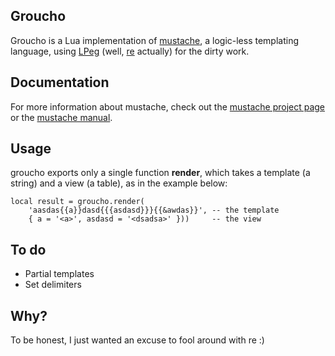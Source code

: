 Groucho
-------

Groucho is a Lua implementation of [mustache][1], a logic-less templating
language, using [LPeg][2] (well, [re][3] actually) for the dirty work.

Documentation
-------------

For more information about mustache, check out the [mustache project page][4]
or the [mustache manual][5].

Usage
-----

groucho exports only a single function **render**, which takes a template
(a string) and a view (a table), as in the example below:

    local result = groucho.render(
        'aasdas{{a}}dasd{{{asdasd}}}{{&awdas}}', -- the template
        { a = '<a>', asdasd = '<dsadsa>' }))     -- the view

To do
-----

* Partial templates
* Set delimiters

Why?
----

To be honest, I just wanted an excuse to fool around with re :)


[1]: http://mustache.github.com/
[2]: http://www.inf.puc-rio.br/~roberto/lpeg/lpeg.html
[3]: http://www.inf.puc-rio.br/~roberto/lpeg/re.html
[4]: https://github.com/defunkt/mustache
[5]: http://mustache.github.com/mustache.5.html